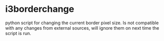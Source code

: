 # i3borderchange
python script for changing the current border pixel size. 
Is not compatible with any changes from external sources, will ignore them on next time the script is run.
